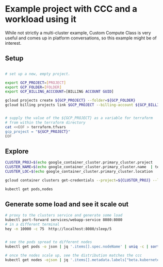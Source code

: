 

# Example project with CCC and a workload using it

While not strictly a multi-cluster example, Custom Compute Class is very useful 
and comes up in platform conversations, so this example might be of interest.


## Setup

```bash

# set up a new, empty project. 

export GCP_PROJECT=[PROJECT]
export GCP_FOLDER=[FOLDER]
export GCP_BILLING_ACCCOUNT=[BILLING ACCOUNT GUID]

gcloud projects create ${GCP_PROJECT} --folder=${GCP_FOLDER}
gcloud billing projects link $GCP_PROJECT --billing-account ${GCP_BILLING_ACCOUNT}


# supply the value of the ${GCP_PROJECT} as a variable for terraform
# from within the terraform directory
cat <<EOF > terraform.tfvars
gcp_project = "${GCP_PROJECT}"
EOF

```

## Explore

```bash
CLUSTER_PROJ=$(echo google_container_cluster.primary_cluster.project  | terraform console | tr -d '"')
CLUSTER_NAME=$(echo google_container_cluster.primary_cluster.name  | terraform console | tr -d '"')
CLUSTER_LOC=$(echo google_container_cluster.primary_cluster.location  | terraform console | tr -d '"')

gcloud container clusters get-credentials --project=${CLUSTER_PROJ} --location=${CLUSTER_LOC} ${CLUSTER_NAME}

kubectl get pods,nodes
```

## Generate some load and see it scale out

```bash
# proxy to the clusters service and generate some load
kubectl port-forward services/webapp-service 8080:8080 
# in a different terminal
hey -n 10000 -c 75  http://localhost:8080/sleep/5 


# see the pods spread to different nodes
kubectl get pods -o json | jq '.items[].spec.nodeName' | uniq -c | sort -rn

# once the nodes scale up, see the distribution matches the ccc
kubectl get nodes -ojson | jq '.items[].metadata.labels["beta.kubernetes.io/instance-type"]'  | uniq -c

```

